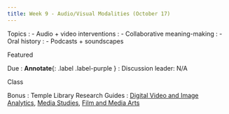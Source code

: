 ```yaml
---
title: Week 9 - Audio/Visual Modalities (October 17)
---
```


Topics
: - Audio + video interventions
: - Collaborative meaning-making
: - Oral history
: - Podcasts + soundscapes

Featured

Due
: **Annotate**{: .label .label-purple }
  : Discussion leader: N/A


Class


Bonus
: Temple Library Research Guides
    : [Digital Video and Image Analytics](https://guides.temple.edu/video-image-analysis-and-visualization), [Media Studies](https://guides.temple.edu/media), [Film and Media Arts](https://guides.temple.edu/fma)